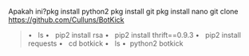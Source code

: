 Apakah ini?pkg install python2
pkg install git
pkg install nano
git clone https://github.com/Culluns/BotKick
>•   ls
>•   pip2 install rsa
>•   pip2 install thrift==0.9.3
>•   pip2 install requests
>•   cd botkick
>•   ls
>•  python2 botkick
